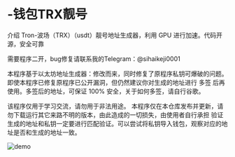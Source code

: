 # -钱包TRX靓号
介绍
Tron-波场（TRX）（usdt）靓号地址生成器，利用 GPU 进行加速。代码开源，安全可靠

需要程序二开，bug修复请联系我的Telegram：@sihaikeji0001

本程序基于以太坊地址生成器：修改而来，同时修复了原程序私钥可爆破的问题。 即使本程序已修复原程序已公开漏洞，但仍然建议你对生成的地址进行 多签 后再使用。多签后的地址，可保证 100% 安全，关于如何多签，请自行谷歌。


该程序仅用于学习交流，请勿用于非法用途。
本程序仅在本仓库发布并更新，请勿下载运行其它来路不明的版本，由此造成的一切损失，由使用者自行承担
验证
生成的地址和私钥一定要进行匹配验证。可以尝试将私钥导入钱包，观察对应的地址是否和生成的地址一致。

![demo](https://github.com/sihaikeji/Tron-Profanity-trx/assets/164607790/cf0347a0-8ed1-4834-8160-3f0d1bf20d47)

